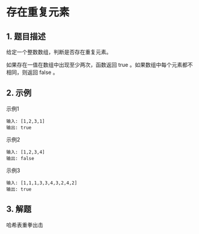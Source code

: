 # 存在重复元素

## 1. 题目描述
给定一个整数数组，判断是否存在重复元素。

如果存在一值在数组中出现至少两次，函数返回 true 。如果数组中每个元素都不相同，则返回 false 。

## 2. 示例
示例1
```
输入: [1,2,3,1]
输出: true
```

示例2
```
输入: [1,2,3,4]
输出: false
```

示例3
```
输入: [1,1,1,3,3,4,3,2,4,2]
输出: true
```

## 3. 解题
哈希表重拳出击